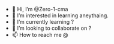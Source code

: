 - 👋 Hi, I’m @Zero-1-cma
- 👀 I’m interested in learning aneythaing.
- 🌱 I’m currently learning ?
- 💞️ I’m looking to collaborate on ?
- 📫 How to reach me @ 

<!---
Zero-1-cma/Zero-1-cma is a ✨ special ✨ repository because its `README.md` (this file) appears on your GitHub profile.
You can click the Preview link to take a look at your changes.
--->
